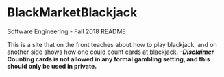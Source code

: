 # BlackMarketBlackjack
Software Engineering -  Fall 2018
README

This is a site that on the front teaches about how to play blackjack,
and on another side shows how one could count cards at blackjack.
***-Disclaimer* Counting cards is not allowed in any formal gambling setting, and this should only be used in private.**

